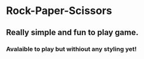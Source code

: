# Rock-Paper-Scissors

## Really simple and fun to play game.

###  Avalaible to play but withiout any styling yet!